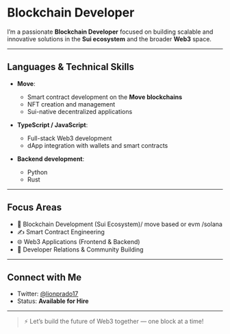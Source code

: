 #  Blockchain Developer

 I’m a passionate **Blockchain Developer** focused on building scalable and innovative solutions in the **Sui ecosystem** and the broader **Web3** space.

---

##  Languages & Technical Skills

- **Move**:  
  - Smart contract development on the **Move blockchains**  
  - NFT creation and management  
  - Sui-native decentralized applications

- **TypeScript / JavaScript**:  
  - Full-stack Web3 development  
  - dApp integration with wallets and smart contracts

- **Backend development**:  
  - Python
  - Rust





---

##  Focus Areas

- 🔗 Blockchain Development (Sui Ecosystem)/ move based or evm /solana
- ✍️ Smart Contract Engineering  
- 🌐 Web3 Applications (Frontend & Backend)  
- 🤝 Developer Relations & Community Building  


---

##  Connect with Me

- Twitter: [@lionprado17](https://twitter.com/lionprado17)  
- Status: **Available for Hire**

---

> ⚡ Let’s build the future of Web3 together — one block at a time!
